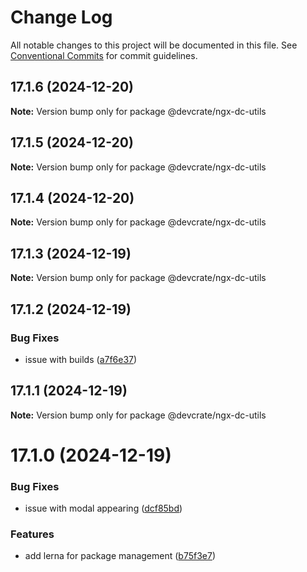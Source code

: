 # Change Log

All notable changes to this project will be documented in this file.
See [Conventional Commits](https://conventionalcommits.org) for commit guidelines.

## 17.1.6 (2024-12-20)

**Note:** Version bump only for package @devcrate/ngx-dc-utils





## 17.1.5 (2024-12-20)

**Note:** Version bump only for package @devcrate/ngx-dc-utils





## 17.1.4 (2024-12-20)

**Note:** Version bump only for package @devcrate/ngx-dc-utils





## 17.1.3 (2024-12-19)

**Note:** Version bump only for package @devcrate/ngx-dc-utils





## 17.1.2 (2024-12-19)


### Bug Fixes

* issue with builds ([a7f6e37](https://github.com/danda-panda-bytes/devcrate/commit/a7f6e377117525945a8ef70dcc209b07eb8517d5))





## 17.1.1 (2024-12-19)

**Note:** Version bump only for package @devcrate/ngx-dc-utils





# 17.1.0 (2024-12-19)


### Bug Fixes

* issue with modal appearing ([dcf85bd](https://github.com/danda-panda-bytes/devcrate/commit/dcf85bd867ab23d211063d21cf984821f2ba5c84))


### Features

* add lerna for package management ([b75f3e7](https://github.com/danda-panda-bytes/devcrate/commit/b75f3e7a414d7e7b02df9de17529212ae14f9169))
